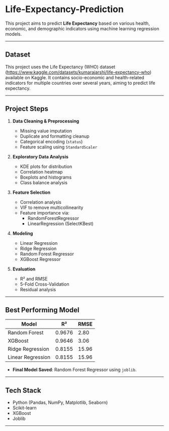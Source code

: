 # Life-Expectancy-Prediction

This project aims to predict **Life Expectancy** based on various health, economic, and demographic indicators using machine learning regression models.

---

## Dataset

This project uses the Life Expectancy (WHO) dataset (https://www.kaggle.com/datasets/kumarajarshi/life-expectancy-who) available on Kaggle.
It contains socio-economic and health-related indicators for multiple countries over several years, aiming to predict life expectancy.

---

## Project Steps

1. **Data Cleaning & Preprocessing**
   - Missing value imputation
   - Duplicate and formatting cleanup
   - Categorical encoding (`status`)
   - Feature scaling using `StandardScaler`

2. **Exploratory Data Analysis**
   - KDE plots for distribution
   - Correlation heatmap
   - Boxplots and histograms
   - Class balance analysis

3. **Feature Selection**
   - Correlation analysis
   - VIF to remove multicollinearity
   - Feature importance via:
     - RandomForestRegressor
     - LinearRegression (SelectKBest)

4. **Modeling**
   - Linear Regression
   - Ridge Regression
   - Random Forest Regressor
   - XGBoost Regressor

5. **Evaluation**
   - R² and RMSE
   - 5-Fold Cross-Validation
   - Residual analysis

---

## Best Performing Model

| Model               | R²       | RMSE     |
|--------------------|----------|----------|
| Random Forest       | 0.9676   | 2.80     |
| XGBoost             | 0.9646   | 3.06     |
| Ridge Regression    | 0.8155   | 15.96    |
| Linear Regression   | 0.8155   | 15.96    |

- **Final Model Saved**: Random Forest Regressor using `joblib`.

---

## Tech Stack

- Python (Pandas, NumPy, Matplotlib, Seaborn)
- Scikit-learn
- XGBoost
- Joblib

---

